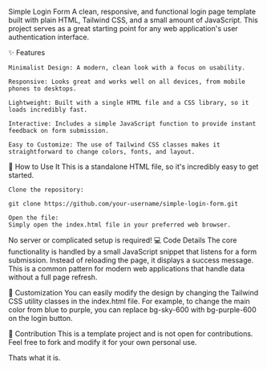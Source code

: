 Simple Login Form
A clean, responsive, and functional login page template built with plain HTML, Tailwind CSS, and a small amount of JavaScript. This project serves as a great starting point for any web application's user authentication interface.

✨ Features

    Minimalist Design: A modern, clean look with a focus on usability.

    Responsive: Looks great and works well on all devices, from mobile phones to desktops.

    Lightweight: Built with a single HTML file and a CSS library, so it loads incredibly fast.

    Interactive: Includes a simple JavaScript function to provide instant feedback on form submission.

    Easy to Customize: The use of Tailwind CSS classes makes it straightforward to change colors, fonts, and layout.

🚀 How to Use It
This is a standalone HTML file, so it's incredibly easy to get started.

    Clone the repository:

    git clone https://github.com/your-username/simple-login-form.git

    Open the file:
    Simply open the index.html file in your preferred web browser.

No server or complicated setup is required!
💻 Code Details
The core functionality is handled by a small JavaScript snippet that listens for a form submission. Instead of reloading the page, it displays a success message. This is a common pattern for modern web applications that handle data without a full page refresh.

🔨 Customization
You can easily modify the design by changing the Tailwind CSS utility classes in the index.html file. For example, to change the main color from blue to purple, you can replace bg-sky-600 with bg-purple-600 on the login button.

🤝 Contribution
This is a template project and is not open for contributions. Feel free to fork and modify it for your own personal use.

Thats what it is.
